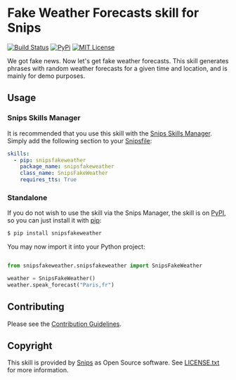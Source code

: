 # Fake Weather Forecasts skill for Snips

[![Build Status](https://travis-ci.org/snipsco/snips-skill-fakeweather.svg)](https://travis-ci.org/snipsco/snips-skill-fakeweather)
[![PyPi](https://img.shields.io/pypi/v/snipsfakeweather.svg)](https://pypi.python.org/pypi/snipsfakeweather)
[![MIT License](https://img.shields.io/badge/license-MIT-blue.svg)](https://raw.githubusercontent.com/snipsco/snips-skill-fakeweather/master/LICENSE.txt)

We got fake news. Now let's get fake weather forecasts. This skill generates phrases with random weather forecasts for a given time and location, and is mainly for demo purposes.

## Usage

### Snips Skills Manager

It is recommended that you use this skill with the [Snips Skills Manager](https://github.com/snipsco/snipsskills). Simply add the following section to your [Snipsfile](https://github.com/snipsco/snipsskills/wiki/The-Snipsfile):

```yaml
skills:
  - pip: snipsfakeweather
    package_name: snipsfakeweather
    class_name: SnipsFakeWeather
    requires_tts: True
```


### Standalone

If you do not wish to use the skill via the Snips Manager, the skill is on [PyPI](https://pypi.python.org/pypi/snipsfakeweather), so you can just install it with [pip](http://www.pip-installer.org):

```sh
$ pip install snipsfakeweather
```

You may now import it into your Python project:

```python

from snipsfakeweather.snipsfakeweather import SnipsFakeWeather

weather = SnipsFakeWeather() 
weather.speak_forecast("Paris,fr")
```

## Contributing

Please see the [Contribution Guidelines](https://github.com/snipsco/snips-skill-fakeweather/blob/master/CONTRIBUTING.md).

## Copyright

This skill is provided by [Snips](https://www.snips.ai) as Open Source software. See [LICENSE.txt](https://github.com/snipsco/snips-skill-fakeweather/blob/master/LICENSE.txt) for more information.
